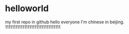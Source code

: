 # helloworld
my first repo in github
hello everyone I'm chinese in beijing.
11111111111111111111111111111111

